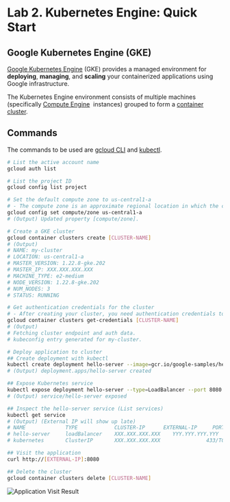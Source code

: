 # Lab 2. Kubernetes Engine: Quick Start

## Google Kubernetes Engine (GKE)

[Google Kubernetes Engine](https://cloud.google.com/kubernetes-engine/) (GKE) provides a managed environment for **deploying**, **managing**, and **scaling** your containerized applications using Google infrastructure.

The Kubernetes Engine environment consists of multiple machines (specifically [Compute Engine](https://cloud.google.com/compute)
 instances) grouped to form a [container cluster](https://cloud.google.com/kubernetes-engine/docs/concepts/cluster-architecture).

## Commands

The commands to be used are [gcloud CLI](https://cloud.google.com/sdk/gcloud) and [kubectl](https://kubernetes.io/docs/reference/kubectl/).

```bash
# List the active account name
gcloud auth list

# List the project ID
gcloud config list project

# Set the default compute zone to us-central1-a
# - The compute zone is an approximate regional location in which the clusters and their resources live. For example, us-central1-a is a zone in the us-central1 region.
gcloud config set compute/zone us-central1-a
# (Output) Updated property [compute/zone].

# Create a GKE cluster
gcloud container clusters create [CLUSTER-NAME]
# (Output)
# NAME: my-cluster
# LOCATION: us-central1-a
# MASTER_VERSION: 1.22.8-gke.202
# MASTER_IP: XXX.XXX.XXX.XXX
# MACHINE_TYPE: e2-medium
# NODE_VERSION: 1.22.8-gke.202
# NUM_NODES: 3
# STATUS: RUNNING

# Get authentication credentials for the cluster
# - After creating your cluster, you need authentication credentials to interact with it.
gcloud container clusters get-credentials [CLUSTER-NAME]
# (Output)
# Fetching cluster endpoint and auth data.
# kubeconfig entry generated for my-cluster.

# Deploy application to cluster
## Create deployment with kubectl
kubectl create deployment hello-server --image=gcr.io/google-samples/hello-app:1.0
# (Output) deployment.apps/hello-server created

## Expose Kubernetes service
kubectl expose deployment hello-server --type=LoadBalancer --port 8080
# (Output) service/hello-server exposed

## Inspect the hello-server service (List services)
kubectl get service
# (Output) (External IP will show up late)
# NAME             TYPE            CLUSTER-IP      EXTERNAL-IP     PORT(S)           AGE
# hello-server     loadBalancer    XXX.XXX.XXX.XXX    YYY.YYY.YYY.YYY   8080:31991/TCP    65s
# kubernetes       ClusterIP       XXX.XXX.XXX.XXX               433/TCP           5m13s

## Visit the application
curl http://[EXTERNAL-IP]:8080

## Delete the cluster
gcloud container clusters delete [CLUSTER-NAME]
```

![Application Visit Result](https://user-images.githubusercontent.com/42485462/177025808-ac1c5e21-a361-41b6-9ea2-2599f51319d1.png)
